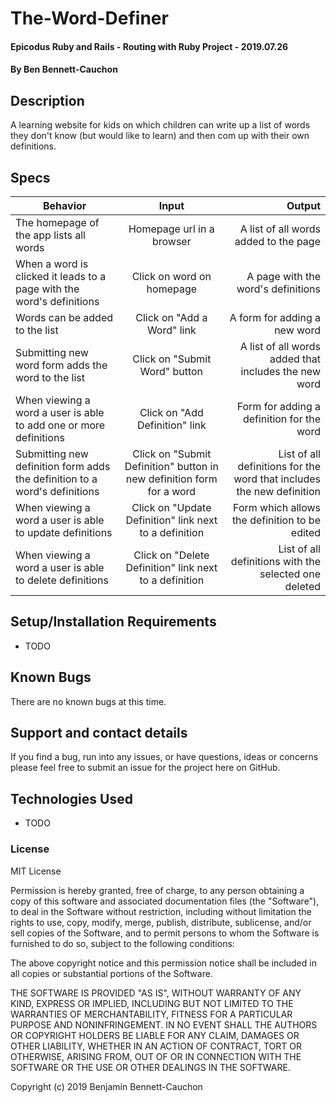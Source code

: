 # The-Word-Definer

#### Epicodus Ruby and Rails - Routing with Ruby Project - 2019.07.26

#### By Ben Bennett-Cauchon

## Description

A learning website for kids on which children can write up a list of words they don't know (but would like to learn) and then com up with their own definitions.

## Specs

| Behavior | Input | Output |
| ------------- |:-------------:| -----:|
| The homepage of the app lists all words | Homepage url in a browser | A list of all words added to the page |
| When a word is clicked it leads to a page with the word's definitions | Click on word on homepage | A page with the word's definitions |
| Words can be added to the list | Click on "Add a Word" link | A form for adding a new word |
| Submitting new word form adds the word to the list | Click on "Submit Word" button | A list of all words added that includes the new word |
| When viewing a word a user is able to add one or more definitions | Click on "Add Definition" link | Form for adding a definition for the word |
| Submitting new definition form adds the definition to a word's definitions | Click on "Submit Definition" button in new definition form for a word | List of all definitions for the word that includes the new definition |
| When viewing a word a user is able to update definitions | Click on "Update Definition" link next to a definition | Form which allows the definition to be edited |
| When viewing a word a user is able to delete definitions | Click on "Delete Definition" link next to a definition | List of all definitions with the selected one deleted |

## Setup/Installation Requirements

* TODO

## Known Bugs

There are no known bugs at this time.

## Support and contact details

If you find a bug, run into any issues, or have questions, ideas or concerns please feel free to submit an issue for the project here on GitHub.

## Technologies Used

* TODO

### License

MIT License

Permission is hereby granted, free of charge, to any person obtaining a copy of this software and associated documentation files (the "Software"), to deal in the Software without restriction, including without limitation the rights to use, copy, modify, merge, publish, distribute, sublicense, and/or sell copies of the Software, and to permit persons to whom the Software is furnished to do so, subject to the following conditions:

The above copyright notice and this permission notice shall be included in all copies or substantial portions of the Software.

THE SOFTWARE IS PROVIDED "AS IS", WITHOUT WARRANTY OF ANY KIND, EXPRESS OR IMPLIED, INCLUDING BUT NOT LIMITED TO THE WARRANTIES OF MERCHANTABILITY, FITNESS FOR A PARTICULAR PURPOSE AND NONINFRINGEMENT. IN NO EVENT SHALL THE AUTHORS OR COPYRIGHT HOLDERS BE LIABLE FOR ANY CLAIM, DAMAGES OR OTHER LIABILITY, WHETHER IN AN ACTION OF CONTRACT, TORT OR OTHERWISE, ARISING FROM, OUT OF OR IN CONNECTION WITH THE SOFTWARE OR THE USE OR OTHER DEALINGS IN THE SOFTWARE.

Copyright (c) 2019 Benjamin Bennett-Cauchon
